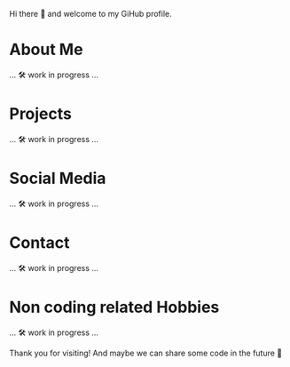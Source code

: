 Hi there 👋 and welcome to my GiHub profile.

# About Me

... 🛠️ work in progress ...

# Projects

... 🛠️ work in progress ...

# Social Media

... 🛠️ work in progress ...

# Contact

... 🛠️ work in progress ...

# Non coding related Hobbies

... 🛠️ work in progress ...

Thank you for visiting! And maybe we can share some code in the future 🧪

<!--
**estreg/estreg** is a ✨ _special_ ✨ repository because its `README.md` (this file) appears on your GitHub profile.

# About Me

# Projects

# Social Media


Here are some ideas to get you started:

- 🔭 I’m currently working on ...
- 🌱 I’m currently learning ...
- 👯 I’m looking to collaborate on ...
- 🤔 I’m looking for help with ...
- 💬 Ask me about ...
- 📫 How to reach me: ...
- 😄 Pronouns: ...
- ⚡ Fun fact: ...
-->
